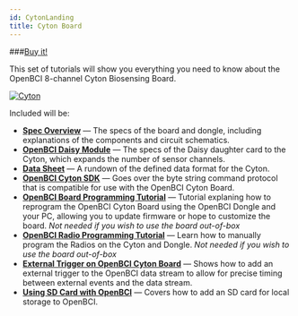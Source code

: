 ```yaml
---
id: CytonLanding
title: Cyton Board
---
```


###[Buy it!](https://shop.openbci.com/collections/frontpage/products/cyton-biosensing-board-8-channel?variant=38958638542)

This set of tutorials will show you everything you need to know about the OpenBCI 8-channel Cyton Biosensing Board.

<a href="https://imgbb.com/"><img src="https://i.ibb.co/cNj9pyf/Cyton.jpg" alt="Cyton" border="0" /></a>

Included will be:

* [**Spec Overview**](http://google.com) — The specs of the board and dongle, including explanations of the components and circuit schematics.
* [**OpenBCI Daisy Module**](http://google.com) — The specs of the Daisy daughter card to the Cyton, which expands the number of sensor channels.
* [**Data Sheet**](http://google.com) — A rundown of the defined data format for the Cyton.
* [**OpenBCI Cyton SDK**](http://google.com) — Goes over the byte string command protocol that is compatible for use with the OpenBCI Cyton Board.
* [**OpenBCI Board Programming Tutorial**](http://google.com) — Tutorial explaning how to reprogram the OpenBCI Cyton Board using the OpenBCI Dongle and your PC, allowing you to update firmware or hope to customize the board. *Not needed if you wish to use the board out-of-box*
* [**OpenBCI Radio Programming Tutorial**](http://google.com) — Learn how to manually program the Radios on the Cyton and Dongle. *Not needed if you wish to use the board out-of-box*
* [**External Trigger on OpenBCI Cyton Board**](http://google.com) — Shows how to add an external trigger to the OpenBCI data stream to allow for precise timing between external events and the data stream.
* [**Using SD Card with OpenBCI**](http://google.com) — Covers how to add an SD card for local storage to OpenBCI.
